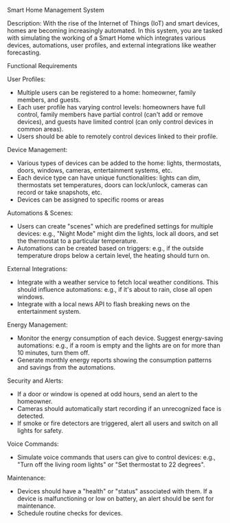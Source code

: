 Smart Home Management System

Description:
With the rise of the Internet of Things (IoT) and smart devices, homes are becoming increasingly automated. In this
system, you are tasked with simulating the working of a Smart Home which integrates various devices, automations, user
profiles, and external integrations like weather forecasting.

Functional Requirements

User Profiles:

- Multiple users can be registered to a home: homeowner, family members, and guests.
- Each user profile has varying control levels: homeowners have full control, family members have partial control (can't
  add or remove devices), and guests have limited control (can only control devices in common areas).
- Users should be able to remotely control devices linked to their profile.

Device Management:

- Various types of devices can be added to the home: lights, thermostats, doors, windows, cameras, entertainment
  systems,
  etc.
- Each device type can have unique functionalities: lights can dim, thermostats set temperatures, doors can lock/unlock,
  cameras can record or take snapshots, etc.
- Devices can be assigned to specific rooms or areas

Automations & Scenes:

- Users can create "scenes" which are predefined settings for multiple devices: e.g., "Night Mode" might dim the lights,
  lock all doors, and set the thermostat to a particular temperature.
- Automations can be created based on triggers: e.g., if the outside temperature drops below a certain level, the
  heating
  should turn on.

External Integrations:

- Integrate with a weather service to fetch local weather conditions. This should influence automations: e.g., if it's
  about to rain, close all open windows.
- Integrate with a local news API to flash breaking news on the entertainment system.

Energy Management:

- Monitor the energy consumption of each device.
  Suggest energy-saving automations: e.g., if a room is empty and the lights are on for more than 10 minutes, turn them
  off.
- Generate monthly energy reports showing the consumption patterns and savings from the automations.

Security and Alerts:

- If a door or window is opened at odd hours, send an alert to the homeowner.
- Cameras should automatically start recording if an unrecognized face is detected.
- If smoke or fire detectors are triggered, alert all users and switch on all lights for safety.

Voice Commands:

- Simulate voice commands that users can give to control devices: e.g., "Turn off the living room lights" or "Set
  thermostat to 22 degrees".

Maintenance:

- Devices should have a "health" or "status" associated with them. If a device is malfunctioning or low on battery, an
  alert should be sent for maintenance.
- Schedule routine checks for devices.

